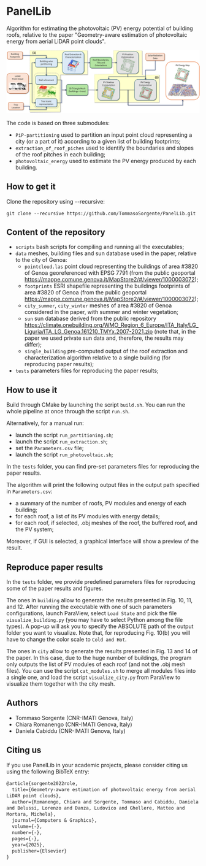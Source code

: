 # PanelLib

Algorithm for estimating the photovoltaic (PV) energy potential of building roofs, relative to the paper "Geometry-aware estimation of photovoltaic energy from aerial LiDAR point clouds".

<p align="center"><img src="pipeline.png" width="1000"></p>

The code is based on three submodules:
 - `PiP-partitioning` used to partition an input point cloud representing a city (or a part of it) according to a given list of building footprints;
 - `extraction_of_roof_piches` used to identify the boundaries and slopes of the roof pitches in each building;
 - `photovoltaic_energy` used to estimate the PV energy produced by each building.


## How to get it 

Clone the repository using --recursive:

```
git clone --recursive https://github.com/TommasoSorgente/PanelLib.git
```

## Content of the repository

- `scripts` bash scripts for compiling and running all the executables;
- `data` meshes, building files and sun database used in the paper, relative to the city of Genoa:
   - `pointcloud.las` point cloud representing the buildings of area #3820 of Genoa georeferenced with EPSG 7791 (from the public geoportal https://mappe.comune.genova.it/MapStore2/#/viewer/1000003072);
   - `footprints` ESRI shapefile representing the buildings footprints of area #3820 of Genoa (from the public geoportal https://mappe.comune.genova.it/MapStore2/#/viewer/1000003072);
   - `city_summer`, `city_winter` meshes of area #3820 of Genoa considered in the paper, with summer and winter vegetation;
   - `sun` sun database derived from the public repository https://climate.onebuilding.org/WMO_Region_6_Europe/ITA_Italy/LG_Liguria/ITA_LG_Genoa.161210_TMYx.2007-2021.zip (note that, in the paper we used private sun data and, therefore, the results may differ);
   - `single_building` pre-computed output of the roof extraction and characterization algorithm relative to a single building (for reproducing paper results);
- `tests` parameters files for reproducing the paper results;

## How to use it

Build through CMake by launching the script `build.sh`.
You can run the whole pipeline at once through the script `run.sh`.

Alternatively, for a manual run:
 - launch the script `run_partitioning.sh`;
 - launch the script `run_extraction.sh`;
 - set the `Parameters.csv` file;
 - launch the script `run_photovoltaic.sh`;

In the `tests` folder, you can find pre-set parameters files for reproducing the paper results.

The algorithm will print the following output files in the output path specified in `Parameters.csv`:
- a summary of the number of roofs, PV modules and energy of each building;
- for each roof, a list of its PV modules with energy details;
- for each roof, if selected, .obj meshes of the roof, the buffered roof, and the PV system;

Moreover, if GUI is selected, a graphical interface will show a preview of the result.

## Reproduce paper results

In the `tests` folder, we provide predefined parameters files for reproducing some of the paper results and figures.

The ones in `building` allow to generate the results presented in Fig. 10, 11, and 12.
After running the executable with one of such parameters configurations, launch ParaView, select `Load State` and pick the file `visualize_building.py` (you may have to select Python among the file types).
A pop-up will ask you to specify the ABSOLUTE path of the output folder you want to visualize. Note that, for reproducing Fig. 10(b) you will have to change the color scale to `Cold and Hot`.

The ones in `city` allow to generate the results presented in Fig. 13 and 14 of the paper.
In this case, due to the huge number of buildings, the program only outputs the list of PV modules of each roof (and not the .obj mesh files).
You can use the script `cat_modules.sh` to merge all modules files into a single one, and load the script `visualize_city.py` from ParaView to visualize them together with the city mesh.

## Authors

- Tommaso Sorgente (CNR-IMATI Genova, Italy)
- Chiara Romanengo (CNR-IMATI Genova, Italy)
- Daniela Cabiddu  (CNR-IMATI Genova, Italy)

## Citing us

If you use PanelLib in your academic projects, please consider citing us using the following BibTeX entry:

```
@article{sorgente2022role,
  title={Geometry-aware estimation of photovoltaic energy from aerial LiDAR point clouds},
  author={Romanengo, Chiara and Sorgente, Tommaso and Cabiddu, Daniela and Belussi, Lorenzo and Danza, Ludovico and Ghellere, Matteo and Mortara, Michela},
  journal={Computers & Graphics},
  volume={-},
  number={-},
  pages={-},
  year={2025},
  publisher={Elsevier}
}
```
